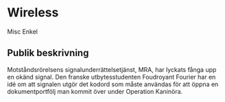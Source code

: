 # Wireless

Misc
Enkel

## Publik beskrivning

Motståndsrörelsens signalunderrättelsetjänst, MRA, har lyckats fånga upp en okänd signal. 
Den franske utbytesstudenten Foudroyant Fourier har en idé om att signalen utgör det kodord 
som måste användas för att öppna en dokumentportfölj man kommit över under Operation Kaninöra.
